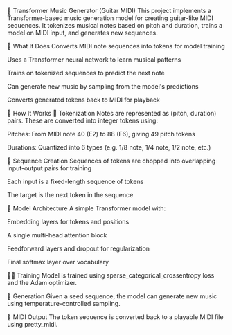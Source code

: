 🎸 Transformer Music Generator (Guitar MIDI)
This project implements a Transformer-based music generation model for creating guitar-like MIDI sequences. It tokenizes musical notes based on pitch and duration, trains a model on MIDI input, and generates new sequences.

🧠 What It Does
Converts MIDI note sequences into tokens for model training

Uses a Transformer neural network to learn musical patterns

Trains on tokenized sequences to predict the next note

Can generate new music by sampling from the model's predictions

Converts generated tokens back to MIDI for playback

🎼 How It Works
🔁 Tokenization
Notes are represented as (pitch, duration) pairs. These are converted into integer tokens using:

Pitches: From MIDI note 40 (E2) to 88 (F6), giving 49 pitch tokens

Durations: Quantized into 6 types (e.g. 1/8 note, 1/4 note, 1/2 note, etc.)

🧪 Sequence Creation
Sequences of tokens are chopped into overlapping input-output pairs for training

Each input is a fixed-length sequence of tokens

The target is the next token in the sequence

🧱 Model Architecture
A simple Transformer model with:

Embedding layers for tokens and positions

A single multi-head attention block

Feedforward layers and dropout for regularization

Final softmax layer over vocabulary

🏋️‍♂️ Training
Model is trained using sparse_categorical_crossentropy loss and the Adam optimizer.

🎵 Generation
Given a seed sequence, the model can generate new music using temperature-controlled sampling.

🔄 MIDI Output
The token sequence is converted back to a playable MIDI file using pretty_midi.


